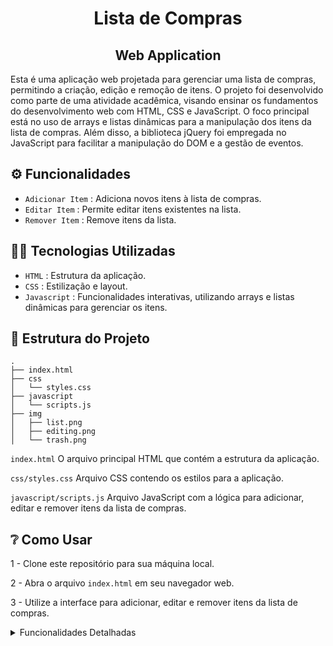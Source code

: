 <h1 align="center"> Lista de Compras</h1> 
<h2 align="center"> Web Application</h2>

Esta é uma aplicação web projetada para gerenciar uma lista de compras, permitindo a criação, edição e remoção de itens. O projeto foi desenvolvido como parte de uma atividade acadêmica, visando ensinar os fundamentos do desenvolvimento web com HTML, CSS e JavaScript. O foco principal está no uso de arrays e listas dinâmicas para a manipulação dos itens da lista de compras. Além disso, a biblioteca jQuery foi empregada no JavaScript para facilitar a manipulação do DOM e a gestão de eventos.

## :gear: Funcionalidades
- `Adicionar Item` : Adiciona novos itens à lista de compras.
- `Editar Item` : Permite editar itens existentes na lista.
- `Remover Item` : Remove itens da lista.

## 👨‍💻 Tecnologias Utilizadas
- `HTML` : Estrutura da aplicação.
- `CSS` : Estilização e layout.
- `Javascript` : Funcionalidades interativas, utilizando arrays e listas dinâmicas para gerenciar os itens.


## 📁 Estrutura do Projeto

```
.
├── index.html
├── css
│   └── styles.css
├── javascript
│   └── scripts.js
├── img
│   ├── list.png
│   ├── editing.png
│   └── trash.png
```

`index.html`
O arquivo principal HTML que contém a estrutura da aplicação.

`css/styles.css`
Arquivo CSS contendo os estilos para a aplicação.

`javascript/scripts.js`
Arquivo JavaScript com a lógica para adicionar, editar e remover itens da lista de compras.

## ❔ Como Usar

1 - Clone este repositório para sua máquina local.

2 - Abra o arquivo `index.html` em seu navegador web.

3 - Utilize a interface para adicionar, editar e remover itens da lista de compras.

<details>
    
<summary>Funcionalidades Detalhadas</summary>

## Adicionar Item
1 - Digite o nome do produto e o valor nos campos apropriados.

2 - Clique no botão "Salvar" para adicionar o item à lista.

3 - O item será exibido na lista.

## Editar Item
1 - Clique no ícone de edição ao lado do item que deseja editar.

2 - Modifique o nome do produto ou o valor nos campos.

3 - Clique no botão "Salvar" para atualizar o item na lista.

## Remover Item
1 - Clique no ícone de remoção ao lado do item que deseja remover.

2 - O item será removido da lista.

</details>
